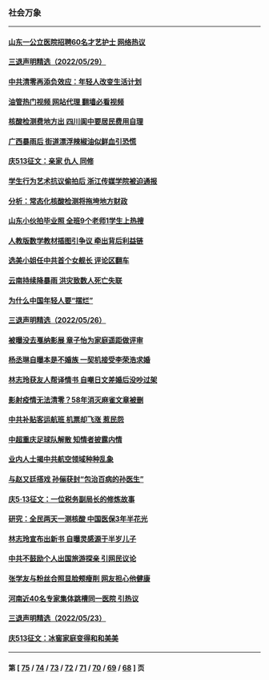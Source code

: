 ### 社会万象
---
#### [山东一公立医院招聘60名才艺护士 网络热议](../../pages/ncid282/n13748430.md?05310045) 
#### [三退声明精选（2022/05/29）](../../pages/ncid282/n13748315.md?05310045) 
#### [中共清零再添负效应：年轻人改变生活计划](../../pages/ncid282/n13748102.md?05310045) 
#### [油管热门视频 网站代理 翻墙必看视频](http://209.222.30.114:81/youtube.html?05310045)
#### [核酸检测费地方出 四川阆中要居民费用自理](../../pages/ncid282/n13747265.md?05310045) 
#### [广西暴雨后 街道漂浮辣椒油似鲜血引恐慌](../../pages/ncid282/n13747767.md?05310045) 
#### [庆513征文：亲家 仇人 同修](../../pages/ncid282/n13747547.md?05310045) 
#### [学生行为艺术抗议偷拍后 浙江传媒学院被迫通报](../../pages/ncid282/n13747378.md?05310045) 
#### [分析：常态化核酸检测将拖垮地方财政](../../pages/ncid282/n13747225.md?05310045) 
#### [山东小伙拍毕业照 全班9个老师1学生上热搜](../../pages/ncid282/n13747276.md?05310045) 
#### [人教版数学教材插图引争议 牵出背后利益链](../../pages/ncid282/n13746987.md?05310045) 
#### [选美小姐任中共首个女舰长 评论区翻车](../../pages/ncid282/n13746847.md?05310045) 
#### [云南持续降暴雨 洪灾致数人死亡失联](../../pages/ncid282/n13746734.md?05310045) 
#### [为什么中国年轻人要“摆烂”](../../pages/ncid282/n13746219.md?05310045) 
#### [三退声明精选（2022/05/26）](../../pages/ncid282/n13746358.md?05310045) 
#### [被曝没去戛纳影展 章子怡为家庭遥距做评审](../../pages/ncid282/n13746195.md?05310045) 
#### [杨丞琳自曝本是不婚族 一契机接受李荣浩求婚](../../pages/ncid282/n13746140.md?05310045) 
#### [林志玲获友人帮译情书 自嘲日文差婚后没吵过架](../../pages/ncid282/n13746161.md?05310045) 
#### [影射疫情无法清零？58年消灭麻雀文章被删](../../pages/ncid282/n13746011.md?05310045) 
#### [中共补贴客运航班 机票却飞涨 惹民怨](../../pages/ncid282/n13745645.md?05310045) 
#### [中超重庆足球队解散 知情者披露内情](../../pages/ncid282/n13745612.md?05310045) 
#### [业内人士揭中共航空领域种种乱象](../../pages/ncid282/n13745602.md?05310045) 
#### [与赵又廷搭戏 孙俪获封“包治百病的孙医生”](../../pages/ncid282/n13745325.md?05310045) 
#### [庆5·13征文：一位税务副局长的修炼故事](../../pages/ncid282/n13745006.md?05310045) 
#### [研究：全民两天一测核酸 中国医保3年半花光](../../pages/ncid282/n13744928.md?05310045) 
#### [林志玲宣布出新书 自曝灵感源于半岁儿子](../../pages/ncid282/n13744505.md?05310045) 
#### [中共不鼓励个人出国旅游探亲 引网民议论](../../pages/ncid282/n13744129.md?05310045) 
#### [张学友与粉丝合照显脸颊瘦削 网友担心他健康](../../pages/ncid282/n13743829.md?05310045) 
#### [河南近40名专家集体跳槽同一医院 引热议](../../pages/ncid282/n13743958.md?05310045) 
#### [三退声明精选（2022/05/23）](../../pages/ncid282/n13743949.md?05310045) 
#### [庆513征文：冰窖家庭变得和和美美](../../pages/ncid282/n13743835.md?05310045) 

---
#### 第 [ [75](./75.md?05310045) / [74](./74.md?05310045) / [73](./73.md?05310045) / [72](./72.md?05310045) / [71](./71.md?05310045) / [70](./70.md?05310045) / [69](./69.md?05310045) / [68](./68.md?05310045) ] 页
